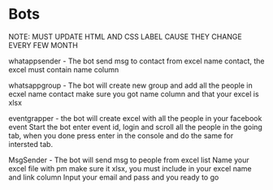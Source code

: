 # Bots
NOTE: MUST UPDATE HTML AND CSS LABEL CAUSE THEY CHANGE EVERY FEW MONTH

whatappsender - The bot send msg to contact from excel name contact, the excel must contain name column

whatsappgroup - The bot will create new group and add all the people in ecxel name contact make sure you got name column and that your excel is xlsx

eventgrapper - the bot will create excel with all the people in your facebook event
Start the bot enter event id, login and scroll all the people in the going tab, when you done press enter in the console and do the same for intersted tab.

MsgSender - The bot will send msg to people from excel list
Name your excel file with pm make sure it xlsx, you must include in your excel name and link column
Input your email and pass and you ready to go

